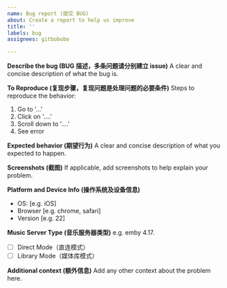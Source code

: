 ```yaml
---
name: Bug report (提交 BUG)
about: Create a report to help us improve
title: ''
labels: bug
assignees: gitbobobo

---
```


**Describe the bug (BUG 描述，多条问题请分别建立 issue)**
A clear and concise description of what the bug is.

**To Reproduce (复现步骤，复现问题是处理问题的必要条件)**
Steps to reproduce the behavior:
1. Go to '...'
2. Click on '....'
3. Scroll down to '....'
4. See error

**Expected behavior (期望行为)**
A clear and concise description of what you expected to happen.

**Screenshots (截图)**
If applicable, add screenshots to help explain your problem.

**Platform and Device Info (操作系统及设备信息)**
 - OS: [e.g. iOS]
 - Browser [e.g. chrome, safari]
 - Version [e.g. 22]

**Music Server Type (音乐服务器类型)**
e.g. emby 4.17.

- [ ] Direct Mode（直连模式）
- [ ] Library Mode（媒体库模式）

**Additional context (额外信息)**
Add any other context about the problem here.
